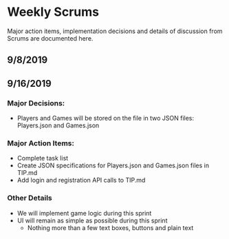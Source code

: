 # Weekly Scrums
Major action items, implementation decisions and details of discussion from Scrums are documented here. 

## 9/8/2019

## 9/16/2019
### Major Decisions: 
- Players and Games will be stored on the file in two JSON files: Players.json and Games.json
### Major Action Items:
- Complete task list
- Create JSON specifications for Players.json and Games.json files in TIP.md
- Add login and registration API calls to TIP.md
### Other Details
- We will implement game logic during this sprint
- UI will remain as simple as possible during this sprint
  - Nothing more than a few text boxes, buttons and plain text



